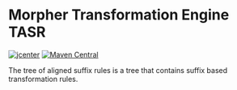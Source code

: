 # Morpher Transformation Engine TASR

[![jcenter](https://api.bintray.com/packages/szgabsz91/maven/morpher-transformation-engine-tasr/images/download.svg)](https://bintray.com/szgabsz91/maven/morpher-transformation-engine-tasr/_latestVersion)
[![Maven Central](https://maven-badges.herokuapp.com/maven-central/com.github.szgabsz91/morpher-transformation-engine-tasr/badge.svg)](https://maven-badges.herokuapp.com/maven-central/com.github.szgabsz91/morpher-transformation-engine-tasr)

The tree of aligned suffix rules is a tree that contains suffix based transformation rules.
